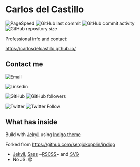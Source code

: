 # Carlos del Castillo

![PageSpeed](https://api.speedbadge.io/v1?url=https://carlosdelcastillo.github.io&strat=desktop)
![GitHub last commit](https://img.shields.io/github/last-commit/carlosdelcastillo/carlosdelcastillo.github.io.svg)
![GitHub commit activity](https://img.shields.io/github/commit-activity/y/carlosdelcastillo/carlosdelcastillo.github.io.svg)
![GitHub repository size](https://img.shields.io/github/repo-size/carlosdelcastillo/carlosdelcastillo.github.io.svg)

Professional info and contact:

<https://carlosdelcastillo.github.io/>

## Contact me

![Email](https://img.shields.io/badge/email-carlosdelcastilloortiz@gmail.com-blue.svg?link=mailto:carlosdelcastilloortiz@gmail.com&style=social&logo=Gmail)

![Linkedin](https://img.shields.io/badge/LinkedIn-carlosdelcastilloortiz-blue.svg?link=https://www.linkedin.com/in/carlosdelcastilloortiz&style=social&logo=linkedin)

![GitHub](https://img.shields.io/badge/Github-carlosdelcastillo-blue.svg?link=https://github.com/carlosdelcastillo&style=social&logo=github)
![GitHub followers](https://img.shields.io/github/followers/carlosdelcastillo.svg?label=Follow%20me&style=social)

![Twitter](https://img.shields.io/badge/Twitter-__CDelCastillo__-blue.svg?link=https://github.com/carlosdelcastillo&style=social&logo=twitter)
![Twitter Follow](https://img.shields.io/twitter/follow/_CDelCastillo_.svg?label=Follow%20me&style=social)

## What has inside

Build with [Jekyll](https://github.com/jekyll/jekyll) using [Indigo theme](https://github.com/sergiokopplin/indigo)

Forked from <https://github.com/sergiokopplin/indigo>

- [Jekyll](https://jekyllrb.com/), [Sass](http://sass-lang.com/) ~[RSCSS](http://rscss.io/)~ and [SVG](https://www.w3.org/Graphics/SVG/)
- No JS. :sunglasses: